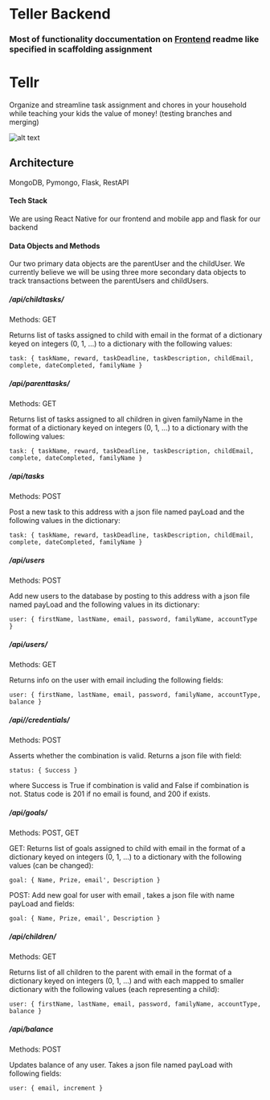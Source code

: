 # Teller Backend

### Most of functionality doccumentation on [Frontend](https://github.com/dartmouth-cs98/18f-tellr-frontend) readme like specified in scaffolding assignment

# Tellr

Organize and streamline task assignment and chores in your household while teaching your kids the value of money! (testing branches and merging)

![alt text](https://github.com/dartmouth-cs98/18f-tellr-frontend/blob/master/Data%20Model%20and%20Sketches/profile.png)

## Architecture

MongoDB, Pymongo, Flask, RestAPI

#### Tech Stack
We are using React Native for our frontend and mobile app and flask for our backend

#### Data Objects and Methods

Our two primary data objects are the parentUser and the childUser. We currently believe we will be using three more secondary data objects to track transactions between the parentUsers and childUsers.

##### /api/childtasks/<email>
Methods: GET

Returns list of tasks assigned to child with email <email> in the format of a dictionary keyed on integers (0, 1, ...) to a dictionary with the following values:

`task: {
  taskName,
  reward,
  taskDeadline,
  taskDescription,
  childEmail,
  complete,
  dateCompleted,
  familyName
}`

##### /api/parenttasks/<familyName>
Methods: GET

Returns list of tasks assigned to all children in given familyName <familyName> in the format of a dictionary keyed on integers (0, 1, ...) to a dictionary with the following values:

`task: {
  taskName,
  reward,
  taskDeadline,
  taskDescription,
  childEmail,
  complete,
  dateCompleted,
  familyName
}`

##### /api/tasks
Methods: POST

Post a new task to this address with a json file named payLoad and the following values in the dictionary:

`task: {
  taskName,
  reward,
  taskDeadline,
  taskDescription,
  childEmail,
  complete,
  dateCompleted,
  familyName
}`

##### /api/users
Methods: POST

Add new users to the database by posting to this address with a json file named payLoad and the following values in its dictionary:

`user: {
  firstName,
  lastName,
  email,
  password,
  familyName,
  accountType
}`

##### /api/users/<email>
Methods: GET

Returns info on the user with email <email> including the following fields:

`user: {
  firstName,
  lastName,
  email,
  password,
  familyName,
  accountType,
  balance
}`

##### /api/<email>/credentials/<password>
Methods: POST

Asserts whether the <email> <password> combination is valid. Returns a json file with field:

`status: {
  Success
}`

where Success is True if combination is valid and False if combination is not. Status code is 201 if no email <email> is found, and 200 if <email> exists.

##### /api/goals/<email>
Methods: POST, GET

GET: Returns list of goals assigned to child with email <email> in the format of a dictionary keyed on integers (0, 1, ...) to a dictionary with the following values (can be changed):

`goal: {
    Name,
    Prize,
    email',
    Description
}`

POST: Add new goal for user with email <email>, takes a json file with name payLoad and fields:

`goal: {
    Name,
    Prize,
    email',
    Description
}`

##### /api/children/<email>
Methods: GET

Returns list of all children to the parent with email <email> in the format of a dictionary keyed on integers (0, 1, ...) and with each mapped to smaller dictionary with the following values (each representing a child):

`user: {
  firstName,
  lastName,
  email,
  password,
  familyName,
  accountType,
  balance
}`

##### /api/balance
Methods: POST

Updates balance of any user. Takes a json file named payLoad with following fields:

`user: {
  email,
  increment
}`
